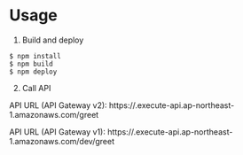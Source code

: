 # Usage

1. Build and deploy

```
$ npm install
$ npm build
$ npm deploy
```

2. Call API

API URL (API Gateway v2):
https://<randam>.execute-api.ap-northeast-1.amazonaws.com/greet

API URL (API Gateway v1):
https://<randam>.execute-api.ap-northeast-1.amazonaws.com/dev/greet
